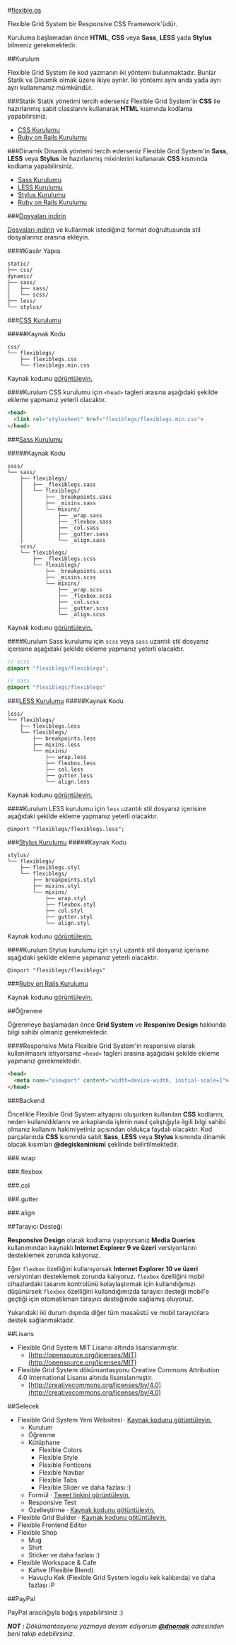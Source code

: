 #[flexible.gs](http://flexible.gs)

Flexible Grid System bir Responsive CSS Framework'üdür.

Kuruluma başlamadan önce **HTML**, **CSS** veya **Sass**, **LESS** yada **Stylus** bilmeniz gerekmektedir.

##Kurulum

Flexible Grid System ile kod yazmanın iki yöntemi bulunmaktadır. Bunlar Statik ve Dinamik olmak üzere ikiye ayrılır. İki yöntemi aynı anda yada ayrı ayrı kullanmanız mümkündür.

###Statik
Statik yönetimi tercih ederseniz Flexible Grid System'in **CSS** ile hazırlanmış sabit classlarını kullanarak **HTML** kısmında kodlama yapabilirsiniz.
- [CSS Kurulumu](#css-kurulumu)
- [Ruby on Rails Kurulumu](#ruby-on-rails-kurulumu)

###Dinamik
Dinamik yöntemi tercih ederseniz Flexible Grid System'in **Sass**, **LESS** veya **Stylus** ile hazırlanmış mixinlerini kullanarak **CSS** kısmında kodlama yapabilirsiniz.
- [Sass Kurulumu](#sass-kurulumu)
- [LESS Kurulumu](#less-kurulumu)
- [Stylus Kurulumu](#stylus-kurulumu)
- [Ruby on Rails Kurulumu](#ruby-on-rails-kurulumu)

###[Dosyaları indirin](https://github.com/flexiblegs/flexiblegs/archive/3.0.5.zip)

[Dosyaları indirin](https://github.com/flexiblegs/flexiblegs/archive/3.0.5.zip) ve kullanmak istediğiniz format doğrultusunda stil dosyalarınız arasına ekleyin.

####Klasör Yapısı
```
static/
├── css/
dynamic/
├── sass/
│   ├── sass/
│   └── scss/
├── less/
└── stylus/
```

###[CSS Kurulumu](https://github.com/flexiblegs/flexiblegs/tree/master/static/css/flexiblegs)

#####Kaynak Kodu
```
css/
└── flexiblegs/
    ├── flexiblegs.css
    └── flexiblegs.min.css
```
Kaynak kodunu [görüntüleyin.](https://github.com/flexiblegs/flexiblegs/tree/master/static/css/flexiblegs)

####Kurulum
CSS kurulumu için `<head>` tagleri arasına aşağıdaki şekilde ekleme yapmanız yeterli olacaktır.
```html
<head>
  <link rel="stylesheet" href="flexiblegs/flexiblegs.min.css">
</head>
```

###[Sass Kurulumu](https://github.com/flexiblegs/flexiblegs/tree/master/dynamic/sass)

#####Kaynak Kodu
```
sass/
└── sass/
    ├── flexiblegs/
    │   ├── _flexiblegs.sass
    │   └── flexiblegs/
    │       ├── _breakpoints.sass
    │       ├── _mixins.sass
    │       └── mixins/
    │           ├── _wrap.sass
    │           ├── _flexbox.sass
    │           ├── _col.sass
    │           ├── _gutter.sass
    │           └── _align.sass
    scss/
    └── flexiblegs/
        ├── _flexiblegs.scss
        └── flexiblegs/
            ├── _breakpoints.scss
            ├── _mixins.scss
            └── mixins/
                ├── _wrap.scss
                ├── _flexbox.scss
                ├── _col.scss
                ├── _gutter.scss
                └── _align.scss
```
Kaynak kodunu [görüntüleyin.](https://github.com/flexiblegs/flexiblegs/tree/master/dynamic/sass)

####Kurulum
Sass kurulumu için `scss` veya `sass` uzantılı stil dosyanız içerisine aşağıdaki şekilde ekleme yapmanız yeterli olacaktır.

```scss
// scss
@import "flexiblegs/flexiblegs";
```
```sass
// sass
@import "flexiblegs/flexiblegs"
```

###[LESS Kurulumu](https://github.com/flexiblegs/flexiblegs/tree/master/dynamic/less/flexiblegs)
#####Kaynak Kodu
```
less/
└── flexiblegs/
    ├── flexiblegs.less
    └── flexiblegs/
        ├── breakpoints.less
        ├── mixins.less
        └── mixins/
            ├── wrap.less
            ├── flexbox.less
            ├── col.less
            ├── gutter.less
            └── align.less
```
Kaynak kodunu [görüntüleyin.](https://github.com/flexiblegs/flexiblegs/tree/master/dynamic/less/flexiblegs)

####Kurulum
LESS kurulumu için `less` uzantılı stil dosyanız içerisine aşağıdaki şekilde ekleme yapmanız yeterli olacaktır.

```less
@import "flexiblegs/flexiblegs.less";
```

###[Stylus Kurulumu](https://github.com/flexiblegs/flexiblegs/tree/master/dynamic/stylus/flexiblegs)
#####Kaynak Kodu
```
stylus/
└── flexiblegs/
    ├── flexiblegs.styl
    └── flexiblegs/
        ├── breakpoints.styl
        ├── mixins.styl
        └── mixins/
            ├── wrap.styl
            ├── flexbox.styl
            ├── col.styl
            ├── gutter.styl
            └── align.styl
```
Kaynak kodunu [görüntüleyin.](https://github.com/flexiblegs/flexiblegs/tree/master/dynamic/stylus/flexiblegs)

####Kurulum
Stylus kurulumu için `styl` uzantılı stil dosyanız içerisine aşağıdaki şekilde ekleme yapmanız yeterli olacaktır.

```styl
@import "flexiblegs/flexiblegs"
```

###[Ruby on Rails Kurulumu](https://github.com/flexiblegs/flexiblegs-rails)

Kaynak kodunu [görüntüleyin.](https://github.com/flexiblegs/flexiblegs-rails)

##Öğrenme

Öğrenmeye başlamadan önce **Grid System** ve **Responive Design** hakkında bilgi sahibi olmanız gerekmektedir.

####Responsive Meta
Flexible Grid System'in responsive olarak kullanılmasını istiyorsanız `<head>` tagleri arasına aşağıdaki şekilde ekleme yapmanız gerekmektedir.
```html
<head>
  <meta name="viewport" content="width=device-width, initial-scale=1">
</head>
```

###Backend

Öncelikle Flexible Grid System altyapısı oluşurken kullanılan **CSS** kodlarını, neden kullanıldıklarını ve arkaplanda işlerin nasıl çalıştığıyla ilgili bilgi sahibi olmanız kullanım hakimiyetiniz açısından oldukça faydalı olacaktır. Kod parçalarında **CSS** kısmında sabit **Sass**, **LESS** veya **Stylus** kısmında dinamik olacak kısımları **@degiskeninismi** şeklinde belirtilmektedir.

###.wrap

###.flexbox

###.col

###.gutter

###.align

##Tarayıcı Desteği

**Responsive Design** olarak kodlama yapıyorsanız **Media Queries** kullanımından kaynaklı **Internet Explorer 9 ve üzeri** versiyonlarını desteklemek zorunda kalıyoruz.

Eğer `flexbox` özelliğini kullanıyorsak **Internet Explorer 10 ve üzeri** versiyonları desteklemek zorunda kalıyoruz. `flexbox` özelliğini mobil cihazlardaki tasarım kontrolünü kolaylaştırmak için kullandığımızı düşünürsek `flexbox` özelliğini kullandığımızda tarayıcı desteği mobil'e geçtiği için otomatikman tarayıcı desteğinide sağlamış oluyoruz.

Yukarıdaki iki durum dışında diğer tüm masaüstü ve mobil tarayıcılara destek sağlanmaktadır.

##Lisans
- Flexible Grid System MIT Lisansı altında lisanslanmıştır.
  - [http://opensource.org/licenses/MIT](http://opensource.org/licenses/MIT)
- Flexible Grid System dökümantasyonu Creative Commons Attribution 4.0 International Lisansı altında lisanslanmıştır.
  - [http://creativecommons.org/licenses/by/4.0](http://creativecommons.org/licenses/by/4.0)

##Gelecek

- Flexible Grid System Yeni Websitesi · [Kaynak kodunu götüntüleyin.](https://github.com/flexiblegs/website)
  - Kurulum
  - Öğrenme
  - Kütüphane
    - Flexible Colors
    - Flexible Style
    - Flexible Fonticons
    - Flexible Navbar
    - Flexible Tabs
    - Flexible Slider ve daha fazlası :)
  - Formül · [Tweet linkini görüntüleyin.](https://twitter.com/flexiblegs/status/550265997639573504)
  - Responsive Test
  - Özelleştirme · [Kaynak kodunu götüntüleyin.](https://github.com/flexiblegs/website/blob/master/app/models/customization.rb)
- Flexible Grid Builder · [Kaynak kodunu götüntüleyin.](https://github.com/flexiblegs/gridbuilder)
- Flexible Frontend Editor
- Flexible Shop
  - Mug
  - Shirt
  - Sticker ve daha fazlası :)
- Flexible Workspace & Cafe
  - Kahve (Flexible Blend)
  - Havuçlu Kek (Flexible Grid System logolu kek kalıbında) ve daha fazlası :P

##PayPal

PayPal aracılığıyla bağış yapabilirsiniz :)

***NOT :*** *Dökümantasyonu yazmaya devam ediyorum* ***[@dnomak](https://github.com/dnomak)*** *adresinden beni takip edebilirsiniz.*